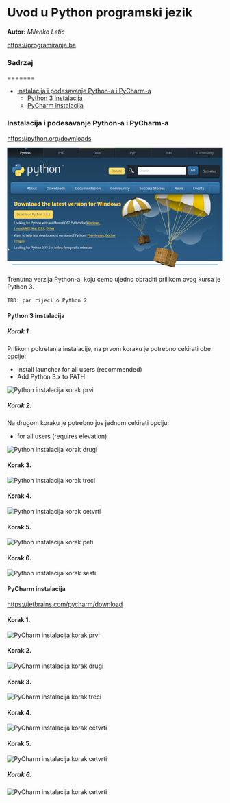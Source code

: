 
# Uvod u Python programski jezik



**Autor:** _Milenko Letic_

https://programiranje.ba








### Sadrzaj
=======

  * [Instalacija i podesavanje Python-a i PyCharm-a](#instalacija_i_podesavanje)
    * [Python 3 instalacija](#python_instalacija)
    * [PyCharm instalacija](#pycharm_instalacija)







<a name="instalacija_i_podesavanje"/>

### Instalacija i podesavanje Python-a i PyCharm-a

https://python.org/downloads

![GitHub stranica](slike/github_stranica.png)

Trenutna verzija Python-a, koju cemo ujedno obraditi prilikom ovog kursa je Python 3.

```TBD: par rijeci o Python 2```

<a name="python_instalacija"/>

#### Python 3 instalacija

##### Korak 1.

Prilikom pokretanja instalacije, na prvom koraku je potrebno cekirati obe opcije:
* Install launcher for all users (recommended)
* Add Python 3.x to PATH

![Python instalacija korak prvi](slike/python_instalacija_1.png)

##### Korak 2. 

Na drugom koraku je potrebno jos jednom cekirati opciju:
* for all users (requires elevation)

![Python instalacija korak drugi](slike/python_instalacija_2.png)

#### Korak 3.

![Python instalacija korak treci](slike/python_instalacija_3.png)

#### Korak 4. 
![Python instalacija korak cetvrti](slike/python_instalacija_4.png)

#### Korak 5. 
![Python instalacija korak peti](slike/python_instalacija_5.png)

#### Korak 6. 
![Python instalacija korak sesti](slike/python_instalacija_6.png)


<a name="pycharm_instalacija"/>

#### PyCharm instalacija

https://jetbrains.com/pycharm/download

#### Korak 1. 
![PyCharm instalacija korak prvi](slike/pycharm_instalacija_1.png)

#### Korak 2. 
![PyCharm instalacija korak drugi](slike/pycharm_instalacija_2.png)


#### Korak 3. 
![PyCharm instalacija korak treci](slike/pycharm_instalacija_3.png)


#### Korak 4. 
![PyCharm instalacija korak cetvrti](slike/pycharm_instalacija_4.png)

#### Korak 5. 
![PyCharm instalacija korak cetvrti](slike/pycharm_instalacija_5.png)

##### Korak 6. 
![PyCharm instalacija korak cetvrti](slike/pycharm_instalacija_6.png)

